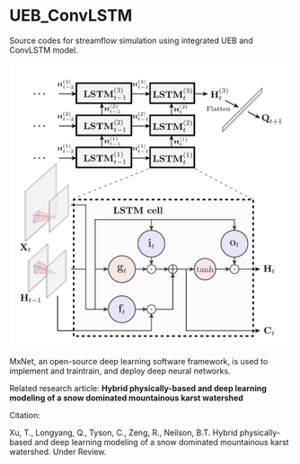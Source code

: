 # UEB_ConvLSTM

Source codes for streamflow simulation using integrated UEB and ConvLSTM model.

![ConvLSTM model architecture](model_arch.png)

MxNet, an open-source deep learning software framework, is used to implement and traintrain, and deploy deep neural networks.

Related research article: **Hybrid physically-based and deep learning modeling of a snow dominated mountainous karst watershed**

Citation:

Xu, T., Longyang, Q., Tyson, C., Zeng, R., Neilson, B.T. Hybrid physically-based and deep learning modeling of a snow dominated mountainous karst watershed. Under Review.
